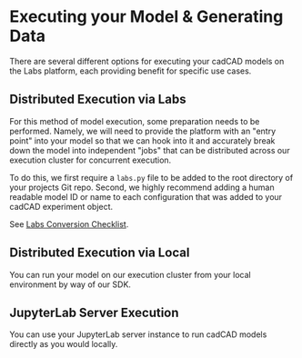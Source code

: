 # Executing your Model & Generating Data
There are several different options for executing your cadCAD models on the Labs platform, each providing benefit for specific use cases.

## Distributed Execution via Labs
For this method of model execution, some preparation needs to be performed. Namely, we will need to provide the platform with an "entry point" into your model so that we can hook into it and accurately break down the model into independent "jobs" that can be distributed across our execution cluster for concurrent execution.

To do this, we first require a `labs.py` file to be added to the root directory of your projects Git repo. Second, we highly recommend adding a human readable model ID or name to each configuration that was added to your cadCAD experiment object.

See [Labs Conversion Checklist](docs/labs-conversion-checklist.md).

## Distributed Execution via Local
You can run your model on our execution cluster from your local environment by way of our SDK.

## JupyterLab Server Execution
You can use your JupyterLab server instance to run cadCAD models directly as you would locally.